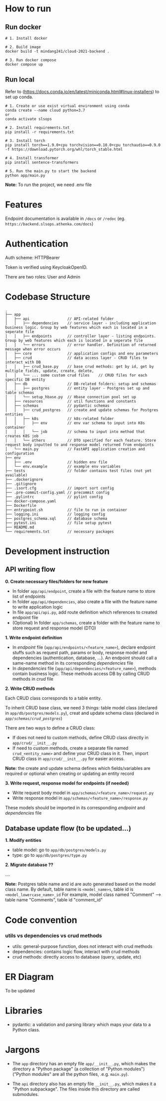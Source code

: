 # How to run

## Run docker

```
# 1. Install docker

# 2. Build image
docker build -t mindang241/cloud-2021-backend .

# 3. Run docker compose
docker compose up
```

## Run local

Refer to (https://docs.conda.io/en/latest/miniconda.html#linux-installers) to set up conda.

```
# 1. Create or use exist virtual environment using conda
conda create --name cloud python=3.7
or
conda activate slsops 

# 2. Install requirements.txt 
pip install -r requirements.txt

# 3. Install torch
pip install torch==1.9.0+cpu torchvision==0.10.0+cpu torchaudio==0.9.0 -f https://download.pytorch.org/whl/torch_stable.html

# 4. Install transformer
pip install sentence-transformers

# 5. Run the main.py to start the backend
python app/main.py

```

**Note:** To run the project, we need .env file

# Features

Endpoint documentation is available in `/docs` or `/redoc` (eg. `https://backend.slsops.athenka.com/docs`)

# Authentication

Auth scheme: HTTPBearer

Token is verified using KeycloakOpenID.

There are two roles: User and Admin

# Codebase Structure

```
.   
├── app  
│   ├── api                 // API-related folder
│   │   ├── dependencies    // service layer - including application business logic. Group by web features which each is located in a seperate file
│   │   ├── endpoints       // controller layer - listing endpoints. Group by web features which each is located in a seperate file
│   │   └── errors          // error handler. Definition of returned message when error occurs
│   ├── core                // application configs and env parameters
│   ├── crud                // data access layer - CRUD files to interact with DB
│   │   ├── crud_base.py    // base crud methods: get by id, get by multiple fields, update, create, delete, 
│   │   └── ... some custom crud files    // CRUD files for each specific DB entity
│   ├── db                  // DB-related folders: setup and schemas
│   │   ├── postgres        // entity layer - Postgres set up and table schemas 
│   │   └── setup_hbase.py  // Hbase connection pool set up
│   ├── resources           // util functions and constants  
│   ├── schemas             // pydantic schemas 
│   │   ├── crud_postgres   // create and update schemas for Postgres entities
│   │   ├── k8s             // k8s-related folder
│   │   │   ├── env         // env var schema to input into K8s container
│   │   │   └── job         // schema to input into method that creates K8S job
│   │   └── others          // DTO specified for each feature. Store request body inputted to and response model returned from endpoints  
│   └── main.py             // FastAPI application creation and configuration
├── env                     
│   ├── .env                // hidden env file
│   └── env.example         // example env variables 
├── tests                   // folder contains test files (not yet available)
├── .dockerignore      
├── .gitignore
├── .isort.cfg              // import sort config
├── .pre-commit-config.yaml // precommit config
├── .pylintrc               // pylint config
├── docker-compose.yaml  
├── Dockerfile  
├── entrypoint.sh           // file to run in container
├── logging.ini             // logging config           
├── postgres_schema.sql     // database schema
├── pytest.ini              // file setup pytest  
├── README.md  
└── requirements.txt        // necessary packages

```

# Development instruction

## API writing flow

**0. Create necessary files/folders for new feature**

- In folder `app/api/endpoint`, create a file with the feature name to store list of endpoints
- In folder `app/api/dependencies`, also create a file with the feature name to write application logic
- In file `app/api/api.py`, add route definition which references to created endpoint file
- (Optional) In folder `app/schemas`, create a folder with the feature name to store request and response model (DTO)

**1. Write endpoint definition**

- In _endpoint_ file (`app/api/endpoints/<feature_name>`), declare endpoint stuffs such as request path, params or body,
  response model and dependencies
  (authentication, database, ...). An endpoint should call a same-name method in its corresponding _dependencies_ file
- In _dependencies_ file (`app/api/dependencies/<feature_name>`), methods contain business logic. These methods access
  DB by calling CRUD methods in _crud_ file

**2. Write CRUD methods**

Each CRUD class corresponds to a table entity.

To inherit CRUD base class, we need 3 things: table model class (declared in `app/db/postgres/models.py`), creat and
update schema class (declared in _`app/schemas/crud_postgres`_)

There are two ways to define a CRUD class:

- If does not need to custom methods, define CRUD class directly in `app/crud/__init__.py`
- If need to custom methods, create a separate file named `crud_<entity_name>` and define your CRUD class in it. Then,
  import CRUD class in `app/crud/__init__.py` for easier access.

**Note:** the create and update schema defines which fields/variables are required or optional when creating or updating
an entity record

**3. Write request, response model for endpoints (if needed)**

- Write request body model in `app/schemas/<feature_name>/request.py`
- Write response model in `app/schemas/<feature_name>/response.py`

These models should be imported in its corresponding _endpoint_ and _dependencies_ file

## Database update flow (to be updated...)

**1. Modify entities**

- table model: go to `app/db/postgres/models.py`
- type: go to `app/db/postgres/type.py`

**2. Migrate database ??**

....

**Note:** Postgres table name and id are auto generated based on the model class name. By default, table name
is `<model_name>s`, table id is `<model_lowercase_name>_id`
For example, model class named "Comment" --> table name "Comments", table id "comment_id"

# Code convention

### utils vs dependencies vs crud methods

- utils: general-purpose function, does not interact with crud methods
- dependencies: contains logic flow, interact with crud methods
- crud methods: directly access to database (query, update, etc)

# ER Diagram

To be updated

# Libraries

- pydantic: a validation and parsing library which maps your data to a Python class.

# Jargons

- The `app` directory has an empty file `app/__init__.py`, which makes the directory a "Python package" (a collection
  of "Python modules") ("Python modules" are all the python files, .e.g. `main.py`).

- The `api` directory also has an empty file `__init__.py`, which makes it a "Python subpackage". The files inside this
  directory are called submodules.


